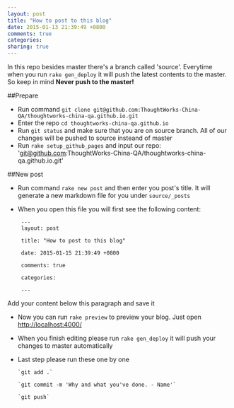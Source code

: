 ```yaml
---
layout: post
title: "How to post to this blog"
date: 2015-01-13 21:39:49 +0800
comments: true
categories: 
sharing: true
---
```


In this repo besides master there's a branch called 'source'. Everytime when you run `rake gen_deploy` it will push the latest contents to the master. So keep in mind **Never push to the master!**

##Prepare 
- Run command `git clone git@github.com:ThoughtWorks-China-QA/thoughtworks-china-qa.github.io.git`
- Enter the repo `cd thoughtworks-china-qa.github.io`
- Run `git status` and make sure that you are on source branch. All of our changes will be pushed to source insteand of master
- Run `rake setup_github_pages` and input our repo: 'git@github.com:ThoughtWorks-China-QA/thoughtworks-china-qa.github.io.git'

##New post
- Run command `rake new post` and then enter you post's title. It will generate a new markdown file for you under `source/_posts`
- When you open this file you will first see the following content:

	   ---
       layout: post

       title: "How to post to this blog"

       date: 2015-01-15 21:39:49 +0800

       comments: true

       categories:

       ---
Add your content below this paragraph and save it
- Now you can run `rake preview` to preview your blog. Just open [http://localhost:4000/](http://localhost:4000/)
- When you finish editing please run `rake gen_deploy` it will push your changes to master automatically
- Last step please run these one by one

      `git add .`
 
      `git commit -m 'Why and what you've done. - Name'`
  
      `git push`
